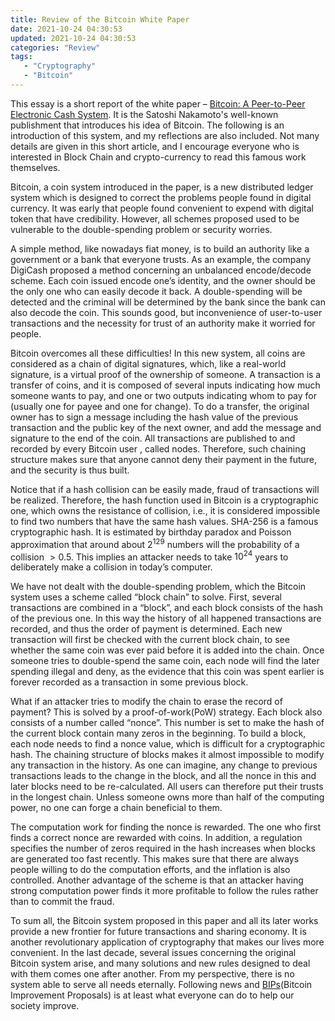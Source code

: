 ```yaml
---
title: Review of the Bitcoin White Paper
date: 2021-10-24 04:30:53
updated: 2021-10-24 04:30:53
categories: "Review"
tags:
   - "Cryptography"
   - "Bitcoin"
---
```


This essay is a short report of the white paper – [Bitcoin: A Peer-to-Peer Electronic Cash System](https://bitcoin.org/bitcoin.pdf). It is the Satoshi Nakamoto's well-known publishment that introduces his idea of Bitcoin. The following is an introduction of this system, and my reflections are also included. Not many details are given in this short article, and I encourage everyone who is interested in Block Chain and crypto-currency to read this famous work themselves.

<!--more-->

Bitcoin, a coin system introduced in the paper, is a new distributed ledger system which is designed to correct the problems people found in digital currency. It was early that people found convenient to expend with digital token that have credibility. However, all schemes proposed used to be vulnerable to the double-spending problem or security worries. 

A simple method, like nowadays fiat money, is to build an authority like a government or a bank that everyone trusts. As an example, the company DigiCash proposed a method concerning an unbalanced encode/decode scheme. Each coin issued encode one’s identity, and the owner should be the only one who can easily decode it back. A double-spending will be detected and the criminal will be determined by the bank since the bank can also decode the coin. This sounds good, but inconvenience of user-to-user transactions and the necessity for trust of an authority make it worried for people.

Bitcoin overcomes all these difficulties! In this new system, all coins are considered as a chain of digital signatures, which, like a real-world signature, is a virtual proof of the ownership of someone. A transaction is a transfer of coins, and it is composed of several inputs indicating how much someone wants to pay, and one or two outputs indicating whom to pay for (usually one for payee and one for change). To do a transfer, the original owner has to sign a message including the hash value of the previous transaction and the public key of the next owner, and add the message and signature to the end of the coin. All transactions are published to and recorded by every Bitcoin user , called nodes. Therefore, such chaining structure makes sure that anyone cannot deny their payment in the future, and the security is thus built.

Notice that if a hash collision can be easily made, fraud of transactions will be realized. Therefore, the hash function used in Bitcoin is a cryptographic one, which owns the resistance of collision, i.e., it is considered impossible to find two numbers that have the same hash values. SHA-256 is a famous cryptographic hash. It is estimated by birthday paradox and Poisson approximation that around about $2^{129}$ numbers will the probability of a collision $> 0.5$. This implies an attacker needs to take $10^{24}$ years to deliberately make a collision in today’s computer.

We have not dealt with the double-spending problem, which the Bitcoin system uses a scheme called “block chain” to solve. First, several transactions are combined in a “block”, and each block consists of the hash of the previous one. In this way the history of all happened transactions are recorded, and thus the order of payment is determined. Each new transaction will first be checked with the current block chain, to see whether the same coin was ever paid before it is added into the chain. Once someone tries to double-spend the same coin, each node will find the later spending illegal and deny, as the evidence that this coin was spent earlier is forever recorded as a transaction in some previous block.

What if an attacker tries to modify the chain to erase the record of payment? This is solved by a proof-of-work(PoW) strategy. Each block also consists of a number called “nonce”. This number is set to make the hash of the current block contain many zeros in the beginning. To build a block, each node needs to find a nonce value, which is difficult for a cryptographic hash. The chaining structure of blocks makes it almost impossible to modify any transaction in the history. As one can imagine, any change to previous transactions leads to the change in the block, and all the nonce in this and later blocks need to be re-calculated. All users can therefore put their trusts in the longest chain. Unless someone owns more than half of the computing power, no one can forge a chain beneficial to them.

The computation work for finding the nonce is rewarded. The one who first finds a correct nonce are rewarded with coins. In addition, a regulation specifies the number of zeros required in the hash increases when blocks are generated too fast recently. This makes sure that there are always people willing to do the computation efforts, and the inflation is also controlled. Another advantage of the scheme is that an attacker having strong computation power finds it more profitable to follow the rules rather than to commit the fraud.

To sum all, the Bitcoin system proposed in this paper and all its later works provide a new frontier for future transactions and sharing economy. It is another revolutionary application of cryptography that makes our lives more convenient. In the last decade, several issues concerning the original Bitcoin system arise, and many solutions and new rules designed to deal with them comes one after another. From my perspective, there is no system able to serve all needs eternally. Following news and [BIPs](https://github.com/bitcoin/bips)(Bitcoin Improvement Proposals) is at least what everyone can do to help our society improve.
